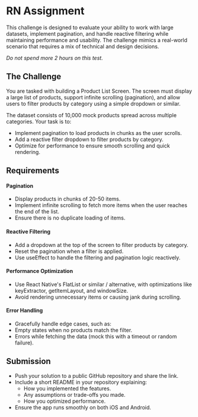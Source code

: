# RN Assignment

This challenge is designed to evaluate your ability to work with large datasets, implement pagination, and handle reactive filtering while maintaining performance and usability. The challenge mimics a real-world scenario that requires a mix of technical and design decisions.

*Do not spend more 2 hours on this test.*

## The Challenge

You are tasked with building a Product List Screen. The screen must display a large list of products, support infinite scrolling (pagination), and allow users to filter products by category using a simple dropdown or similar.

The dataset consists of 10,000 mock products spread across multiple categories. Your task is to:

- Implement pagination to load products in chunks as the user scrolls.
- Add a reactive filter dropdown to filter products by category.
- Optimize for performance to ensure smooth scrolling and quick rendering.

## Requirements

#### Pagination

- Display products in chunks of 20-50 items.
- Implement infinite scrolling to fetch more items when the user reaches the end of the list.
- Ensure there is no duplicate loading of items.

#### Reactive Filtering

- Add a dropdown at the top of the screen to filter products by category.
- Reset the pagination when a filter is applied.
- Use useEffect to handle the filtering and pagination logic reactively.

#### Performance Optimization

- Use React Native's FlatList or similar / alternative, with optimizations like keyExtractor, getItemLayout, and windowSize.
- Avoid rendering unnecessary items or causing jank during scrolling.

#### Error Handling

- Gracefully handle edge cases, such as:
- Empty states when no products match the filter.
- Errors while fetching the data (mock this with a timeout or random failure).

## Submission

- Push your solution to a public GitHub repository and share the link.
- Include a short README in your repository explaining:
  - How you implemented the features.
  - Any assumptions or trade-offs you made.
  - How you optimized performance.
- Ensure the app runs smoothly on both iOS and Android.

